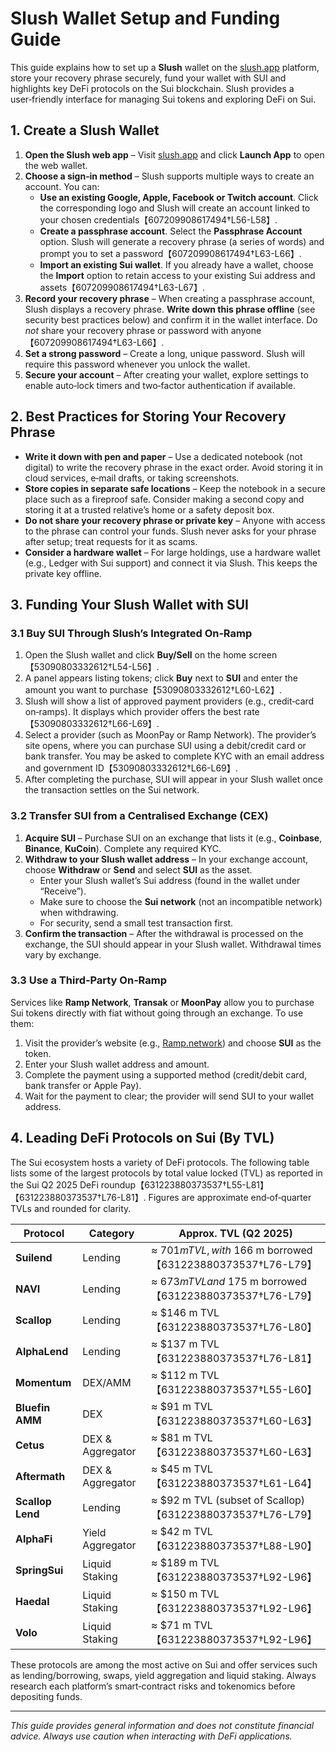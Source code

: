 # Slush Wallet Setup and Funding Guide

This guide explains how to set up a **Slush** wallet on the [slush.app](https://slush.app) platform, store your recovery phrase securely, fund your wallet with SUI and highlights key DeFi protocols on the Sui blockchain. Slush provides a user‑friendly interface for managing Sui tokens and exploring DeFi on Sui.

## 1. Create a Slush Wallet

1. **Open the Slush web app** – Visit [slush.app](https://slush.app) and click **Launch App** to open the web wallet.
2. **Choose a sign‑in method** – Slush supports multiple ways to create an account. You can:
   - **Use an existing Google, Apple, Facebook or Twitch account**. Click the corresponding logo and Slush will create an account linked to your chosen credentials【607209908617494†L56-L58】.  
   - **Create a passphrase account**. Select the **Passphrase Account** option. Slush will generate a recovery phrase (a series of words) and prompt you to set a password【607209908617494†L63-L66】.
   - **Import an existing Sui wallet**. If you already have a wallet, choose the **Import** option to retain access to your existing Sui address and assets【607209908617494†L63-L67】.
3. **Record your recovery phrase** – When creating a passphrase account, Slush displays a recovery phrase. **Write down this phrase offline** (see security best practices below) and confirm it in the wallet interface. Do *not* share your recovery phrase or password with anyone【607209908617494†L63-L66】.
4. **Set a strong password** – Create a long, unique password. Slush will require this password whenever you unlock the wallet.
5. **Secure your account** – After creating your wallet, explore settings to enable auto‑lock timers and two‑factor authentication if available.

## 2. Best Practices for Storing Your Recovery Phrase

- **Write it down with pen and paper** – Use a dedicated notebook (not digital) to write the recovery phrase in the exact order. Avoid storing it in cloud services, e‑mail drafts, or taking screenshots.
- **Store copies in separate safe locations** – Keep the notebook in a secure place such as a fireproof safe. Consider making a second copy and storing it at a trusted relative’s home or a safety deposit box.
- **Do not share your recovery phrase or private key** – Anyone with access to the phrase can control your funds. Slush never asks for your phrase after setup; treat requests for it as scams.
- **Consider a hardware wallet** – For large holdings, use a hardware wallet (e.g., Ledger with Sui support) and connect it via Slush. This keeps the private key offline.

## 3. Funding Your Slush Wallet with SUI

### 3.1 Buy SUI Through Slush’s Integrated On‑Ramp

1. Open the Slush wallet and click **Buy/Sell** on the home screen【53090803332612†L54-L56】.  
2. A panel appears listing tokens; click **Buy** next to **SUI** and enter the amount you want to purchase【53090803332612†L60-L62】.
3. Slush will show a list of approved payment providers (e.g., credit‑card on‑ramps). It displays which provider offers the best rate【53090803332612†L66-L69】.
4. Select a provider (such as MoonPay or Ramp Network). The provider’s site opens, where you can purchase SUI using a debit/credit card or bank transfer. You may be asked to complete KYC with an email address and government ID【53090803332612†L66-L69】.
5. After completing the purchase, SUI will appear in your Slush wallet once the transaction settles on the Sui network.

### 3.2 Transfer SUI from a Centralised Exchange (CEX)

1. **Acquire SUI** – Purchase SUI on an exchange that lists it (e.g., **Coinbase**, **Binance**, **KuCoin**). Complete any required KYC.
2. **Withdraw to your Slush wallet address** – In your exchange account, choose **Withdraw** or **Send** and select **SUI** as the asset.  
   - Enter your Slush wallet’s Sui address (found in the wallet under “Receive”).  
   - Make sure to choose the **Sui network** (not an incompatible network) when withdrawing.  
   - For security, send a small test transaction first.
3. **Confirm the transaction** – After the withdrawal is processed on the exchange, the SUI should appear in your Slush wallet. Withdrawal times vary by exchange.

### 3.3 Use a Third‑Party On‑Ramp

Services like **Ramp Network**, **Transak** or **MoonPay** allow you to purchase Sui tokens directly with fiat without going through an exchange. To use them:
1. Visit the provider’s website (e.g., [Ramp.network](https://ramp.network)) and choose **SUI** as the token.  
2. Enter your Slush wallet address and amount.  
3. Complete the payment using a supported method (credit/debit card, bank transfer or Apple Pay).  
4. Wait for the payment to clear; the provider will send SUI to your wallet address.

## 4. Leading DeFi Protocols on Sui (By TVL)

The Sui ecosystem hosts a variety of DeFi protocols. The following table lists some of the largest protocols by total value locked (TVL) as reported in the Sui Q2 2025 DeFi roundup【631223880373537†L55-L81】【631223880373537†L76-L81】. Figures are approximate end‑of‑quarter TVLs and rounded for clarity.

| Protocol | Category | Approx. TVL (Q2 2025) |
|---|---|---|
| **Suilend** | Lending | ≈ $701 m TVL, with ~$166 m borrowed【631223880373537†L76-L79】 |
| **NAVI** | Lending | ≈ $673 m TVL and ~$175 m borrowed【631223880373537†L76-L79】 |
| **Scallop** | Lending | ≈ $146 m TVL【631223880373537†L76-L80】 |
| **AlphaLend** | Lending | ≈ $137 m TVL【631223880373537†L76-L81】 |
| **Momentum** | DEX/AMM | ≈ $112 m TVL【631223880373537†L55-L60】 |
| **Bluefin AMM** | DEX | ≈ $91 m TVL【631223880373537†L60-L63】 |
| **Cetus** | DEX & Aggregator | ≈ $81 m TVL【631223880373537†L60-L63】 |
| **Aftermath** | DEX & Aggregator | ≈ $45 m TVL【631223880373537†L61-L64】 |
| **Scallop Lend** | Lending | ≈ $92 m TVL (subset of Scallop)【631223880373537†L76-L79】 |
| **AlphaFi** | Yield Aggregator | ≈ $42 m TVL【631223880373537†L88-L90】 |
| **SpringSui** | Liquid Staking | ≈ $189 m TVL【631223880373537†L92-L96】 |
| **Haedal** | Liquid Staking | ≈ $150 m TVL【631223880373537†L92-L96】 |
| **Volo** | Liquid Staking | ≈ $71 m TVL【631223880373537†L92-L96】 |

These protocols are among the most active on Sui and offer services such as lending/borrowing, swaps, yield aggregation and liquid staking. Always research each platform’s smart‑contract risks and tokenomics before depositing funds.

---

*This guide provides general information and does not constitute financial advice. Always use caution when interacting with DeFi applications.*
